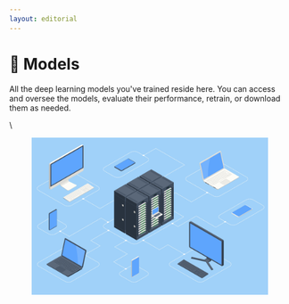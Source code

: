 ```yaml
---
layout: editorial
---
```


# 🧠 Models

All the deep learning models you've trained reside here. You can access and oversee the models, evaluate their performance, retrain, or download them as needed.

\


<figure><img src="../../.gitbook/assets/shutterstock_1881688810.jpg" alt=""><figcaption></figcaption></figure>

